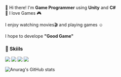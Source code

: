 👀 Hi there! I'm **Game Programmer** using **Unity** and **C#**
<br>💓 I love Games 🎮

I enjoy watching movies🎬 and playing games ☺️

I hope to develope **"Good Game"**

### 💪 Skiils

<img src="https://img.shields.io/badge/Unity-36566F?style=plastic&logo=Unity&logoColor=white"/> <img src="https://img.shields.io/badge/c++-00599C?style=plastic&logo=c%2B%2B&logoColor=white"/> <img src="https://img.shields.io/badge/c%23-%23239120.svg?style=plastic&logo=c-sharp&logoColor=white"/> <img src="https://img.shields.io/badge/GitHub-181717.svg?style=plastic&logo=github&logoColor=white"/></a>

<!---
YeseulLee-lab/YeseulLee-lab is a ✨ special ✨ repository because its `README.md` (this file) appears on your GitHub profile.
You can click the Preview link to take a look at your changes.
--->

![Anurag's GitHub stats](https://github-readme-stats.vercel.app/api?username=YeseulLee-lab&show_icons=true&theme=radical)
